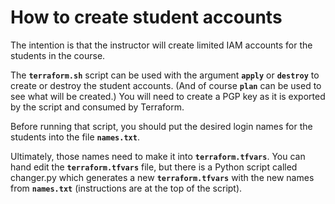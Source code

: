 # How to create student accounts

The intention is that the instructor will create limited IAM accounts for the students in the course.

The __`terraform.sh`__ script can be used with the argument __`apply`__ or __`destroy`__ to create or destroy the student accounts.
(And of course __`plan`__ can be used to see what will be created.) You will need to create a PGP key as it is exported by the script
and consumed by Terraform.

Before running that script, you should put the desired login names for the students into the file __`names.txt`__.

Ultimately, those names need to make it into __`terraform.tfvars`__. You can hand edit the __`terraform.tfvars`__ file, but there
is a Python script called changer.py which generates a new __`terraform.tfvars`__ with the new names from __`names.txt`__ (instructions
are at the top of the script).
